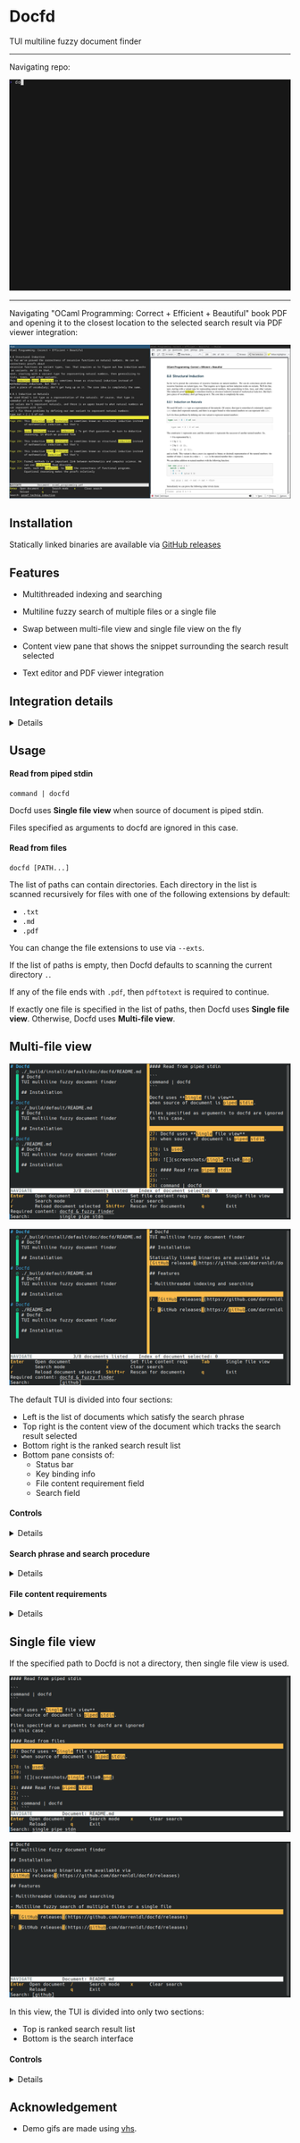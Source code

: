 # Docfd
TUI multiline fuzzy document finder

---

Navigating repo:

![](demo-vhs-gifs/repo.gif)

---

Navigating "OCaml Programming: Correct + Efficient + Beautiful" book PDF
and opening it to the closest location to the selected search result via PDF viewer integration:

![](screenshots/pdf-viewer-integration.jpg)

## Installation

Statically linked binaries are available via
[GitHub releases](https://github.com/darrenldl/docfd/releases)

## Features

- Multithreaded indexing and searching

- Multiline fuzzy search of multiple files or a single file

- Swap between multi-file view and single file view on the fly

- Content view pane that shows the snippet surrounding the search result selected

- Text editor and PDF viewer integration

## Integration details

<details>

#### Text editor integration

Docfd uses the text editor specified by `$VISUAL` (this is checked first) or `$EDITOR`.

Docfd opens the file at first line of search result
for the following editors:

- `nano`
- `nvim`/`vim`/`vi`
- `kak`
- `hx`
- `emacs`
- `micro`

#### PDF viewer integration

Docfd guesses the default PDF viewer based on the output
of `xdg-mime query default application/pdf`,
and invokes the viewer either directly or via flatpak
depending on where the desktop file can be first found
in the list of directories specified by `$XDG_DATA_DIRS`.

Docfd opens the file at first page of the search result
and starts a text search of the most unique word
of the matched phrase within the same page
for the following viewers:

- okular
- evince
- xreader
- atril

Docfd opens the file at first page of the search result
for the following viewers:

- mupdf

</details>

## Usage

#### Read from piped stdin

```
command | docfd
```

Docfd uses **Single file view**
when source of document is piped stdin.

Files specified as arguments to docfd are ignored
in this case.

#### Read from files

```
docfd [PATH...]
```

The list of paths can contain directories.
Each directory in the list is scanned recursively for
files with one of the following extensions by default:

- `.txt`
- `.md`
- `.pdf`

You can change the file extensions to use via `--exts`.

If the list of paths is empty,
then Docfd defaults to scanning the
current directory `.`.

If any of the file ends with `.pdf`, then `pdftotext`
is required to continue.

If exactly one file is specified
in the list of paths, then Docfd uses **Single file view**.
Otherwise, Docfd uses **Multi-file view**.

## Multi-file view

![](screenshots/main0.png)

![](screenshots/main1.png)

The default TUI is divided into four sections:
- Left is the list of documents which satisfy the search phrase
- Top right is the content view of the document which tracks the search result selected
- Bottom right is the ranked search result list
- Bottom pane consists of:
    - Status bar
    - Key binding info
    - File content requirement field
    - Search field

#### Controls

<details>

Docfd operates in modes, the initial mode is `Navigation` mode.

`Navigation` mode
- Scroll down the document list
    - `j`
    - Down arrow
    - Page down
    - Scroll down with mouse wheel when hovering above the area
- Scroll up the document list
    - `k`
    - Up arrow
    - Page up
    - Scroll up with mouse wheel when hovering above the area
- Scroll down the search result list
    - `Shift`+`j`
    - `Shift`+Down arrow
    - `Shift`+Page down
    - Scroll down with mouse wheel when hovering above the area
- Scroll up the document list
    - `Shift`+`k`
    - `Shift`+Up arrow
    - `Shift`+Page up
    - Scroll up with mouse wheel when hovering above the area
- Open document
    - `Enter`
        - Docfd tries to use `$VISUAL` first, if that fails then Docfd tries `$EDITOR`
- Switch to single file view
    - `Tab`
- Switch to `Require content` mode
    - `?`
- Switch to `Search` mode
    - `/`
- Clear search phrase
    - `x`
- Exit Docfd
    - `q` or `Ctrl+c`

`Search` mode
- Search field is active in this mode
- `Enter` to confirm search phrase and exit the mode

`Require content` mode
- Required content field is active in this mode
- `Enter` to confirm file content requirements and exit the mode

</details>

#### Search phrase and search procedure

<details>

Document content and user input in the search field are tokenized/segmented
in the same way, based on:
- Contiguous alphanumeric characters
- Individual symbols
- Individual UTF-8 characters
- Spaces

A search phrase is a list of said tokens.

Search procedure is a DFS through the document index,
where the search range for a word is fixed
to a configured range surrounding the previous word (when applicable).

A token in the index matches a token in the search phrase if they are:
- A case-insensitive exact match
- Or a case-insensitive substring match (token in search phrase being the substring)
- Or within the configured case-insensitive edit distance threshold

Search results are then ranked using heuristics.

</details>

#### File content requirements

<details>

The required content field accepts a content requirement expression.

A content requirement expression is one of:
- Search phrase
- `(expression)`
- `expression & expression`
- `expression | expression`

Note that the edit distance is not considered here.
Only case-insensitive exact matches or substring matches against
the search phrases are considered.

In other words, given the same phrase,
it is treated less fuzzily as a content requirement expression
compared to being used as a search phrase in the search field.

</details>

## Single file view

If the specified path to Docfd is not a directory, then single file view
is used.

![](screenshots/single-file0.png)

![](screenshots/single-file1.png)

In this view, the TUI is divided into only two sections:
- Top is ranked search result list
- Bottom is the search interface

#### Controls

<details>

The controls are simplified in single file view,
namely `Shift` is optional for scrolling through search result list.

`Navigation` mode
- Scroll down the search result list
    - `j`
    - Down arrow
    - Page down
    - `Shift`+`j`
    - `Shift`+Down arrow
    - `Shift`+Page down
    - Scroll down with mouse wheel when hovering above the area
- Scroll up the document list
    - `k`
    - Up arrow
    - Page up
    - `Shift`+`k`
    - `Shift`+Up arrow
    - `Shift`+Page up
    - Scroll up with mouse wheel when hovering above the area
- Open document
    - `Enter`
        - Docfd tries to use `$VISUAL` first, if that fails then Docfd tries `$EDITOR`
- Switch to multi-file view
    - `Tab`
- Switch to `Search` mode
    - `/`
- Clear search phrase
    - `x`
- Exit Docfd
    - `q` or `Ctrl+c`

`Search` mode
- Search field is active in this mode
- `Enter` to confirm search phrase and exit search mode

</details>

## Acknowledgement

- Demo gifs are made using [vhs](https://github.com/charmbracelet/vhs).
